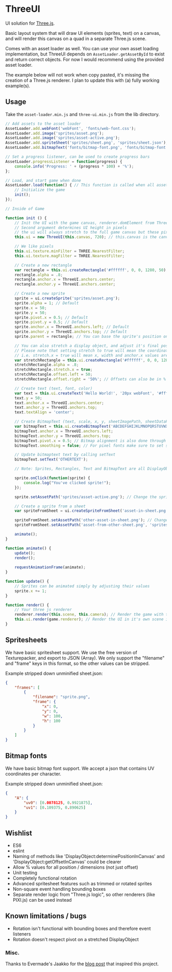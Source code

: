# ThreeUI

UI solution for [Three.js](http://threejs.org/).

Basic layout system that will draw UI elements (sprites, text) on a canvas, and will render this canvas on a quad in a separate Three.js scene.

Comes with an asset loader as well. You can use your own asset loading implementation, but ThreeUI depends on `AssetLoader.getAssetById` to exist and return correct objects. For now I would recommend using the provided asset loader.

The example below will not work when copy pasted, it's missing the creation of a Three.js renderer. I plan to update this with (a) fully working example(s).

## Usage

Take the `asset-loader.min.js` and `three-ui.min.js` from the lib directory.

```js
// Add assets to the asset loader
AssetLoader.add.webFont('webFont', 'fonts/web-font.css');
AssetLoader.add.image('sprites/asset.png');
AssetLoader.add.image('sprites/asset-active.png');
AssetLoader.add.spriteSheet('sprites/sheet.png', 'sprites/sheet.json');
AssetLoader.add.bitmapText('fonts/bitmap-font.png', 'fonts/bitmap-font.json');

// Set a progress listener, can be used to create progress bars
AssetLoader.progressListener = function(progress) {
	console.info('Progress: ' + (progress * 100) + '%');
};

// Load, and start game when done
AssetLoader.load(function() { // This function is called when all assets are loaded
	// Initialize the game
	init();
});

// Inside of Game

function init () {
 	// Init the UI with the game canvas, renderer.domElement from Three.js
	// Second argument determines UI height in pixels
	// the ui will always stretch to the full game canvas but these pixels are used for calculations
	this.ui = new ThreeUI(this.canvas, 720); // this.canvas is the canvas your game is rendered in

	// We like pixels
	this.ui.texture.minFilter = THREE.NearestFilter;
	this.ui.texture.magFilter = THREE.NearestFilter;

	// Create a new rectangle
	var rectangle = this.ui.createRectangle('#ffffff', 0, 0, 1280, 50);
	rectangle.alpha = .8;
	rectangle.anchor.x = ThreeUI.anchors.center;
	rectangle.anchor.y = ThreeUI.anchors.center;

	// Create a new sprite
	sprite = ui.createSprite('sprites/asset.png');
	sprite.alpha = 1; // Default
	sprite.x = 50;
	sprite.y = 50;
	sprite.pivot.x = 0.5; // Default
	sprite.pivot.y = 0.5; // Default
	sprite.anchor.x = ThreeUI.anchors.left; // Default
	sprite.anchor.y = ThreeUI.anchors.top; // Default
	sprite.parent = rectangle; // You can base the sprite's position on another DisplayObject's bounds by setting it as its parent

	// You can also stretch a display object, and adjust it's final position / dimensions with offset (this works with parent)
	// Please note that setting stretch to true will mean the coordinates and dimensions you've set for that dimension will be ignored
	// i.e. stretch.x = true will mean x, width and anchor.x values are ignored
	var stretchRectangle = this.ui.createRectangle('#ffffff', 0, 0, 1280, 50);
	stretchRectangle.alpha = .8;
	stretchRectangle.stretch.x = true;
	stretchRectangle.offset.left = 50;
	stretchRectangle.offset.right = '50%'; // Offsets can also be in %	

	// Create text (text, font, color)
	var text = this.ui.createText('Hello World!', '20px webFont', '#ffffff');
	text.y = 50;
	text.anchor.x = ThreeUI.anchors.center;
	text.anchor.y = ThreeUI.anchors.top;
	text.textAlign = 'center';

	// Create BitmapText (text, scale, x, y, sheetImagePath, sheetDataPath)
	var bitmapText = this.ui.createBitmapText('ABCDEFGHIJKLMNOPQRSTUVWXYZ0123456789@', 1, 0, 0, 'fonts/bitmap-font.png', 'fonts/bitmap-font.json');
	bitmapText.anchor.x = ThreeUI.anchors.left;
	bitmapText.anchor.y = ThreeUI.anchors.top;
	bitmapText.pivot.x = 0.5; // Bitmap alignment is also done through pivot, 0,0 is default for BitmapText
	bitmapText.smoothing = false; // For pixel fonts make sure to set smoothing to false (this also works for sprites!)

	// Update bitmaptext text by calling setText
	bitmapText.setText('OTHERTEXT');

	// Note: Sprites, Rectangles, Text and BitmapText are all DisplayObjects and have mostly the same methods and properties available to them.

	sprite.onClick(function(sprite) {
		console.log("You've clicked sprite!");
	});

	sprite.setAssetPath('sprites/asset-active.png'); // Change the sprite's asset by using setAssetPath

	// Create a sprite from a sheet
	var spriteFromSheet = ui.createSpriteFromSheet('asset-in-sheet.png', 'sprites/sheet.png', 'sprites/sheet.json');

	spriteFromSheet.setAssetPath('other-asset-in-sheet.png'); // Change the sprite to a different one within this sheet
	spriteFromSheet.setAssetPath('asset-from-other-sheet.png', 'sprites/other-sheet.png', 'sprites/other-sheet.json'); // Change the sprite to a different one in a different sheet

	animate();
}

function animate() {
	update();
	render();
	
	requestAnimationFrame(animate);
}

function update() {
	// Sprites can be animated simply by adjusting their values
	sprite.x += 1;
}

function render() {
	// Your three js renderer
	renderer.render(this.scene, this.camera); // Render the game with the game's camera
	this.ui.render(game.renderer); // Render the UI in it's own scene in the game's renderer
}
```

## Spritesheets

We have basic spritesheet support. We use the free version of Texturepacker, and export to JSON (Array). We only support the "filename" and "frame" keys in this format, so the other values can be stripped.

Example stripped down unminified sheet.json:

```json
{
	"frames": [
		{
			"filename": "sprite.png",
			"frame": {
				"x": 0,
				"y": 0,
				"w": 100,
				"h": 100
			}
		}
	]
}
```

## Bitmap fonts

We have basic bitmap font support. We accept a json that contains UV coordinates per character.

Example stripped down unminified sheet.json:

```json
{
	"A": { 
		"uv0": [0.0078125, 0.9921875],
		"uv1": [0.109375, 0.890625]
	}
}
```

## Wishlist

- ES6
- eslint
- Naming of methods like 'DisplayObject:determinePositionInCanvas' and 'DisplayObject:getOffsetInCanvas' could be clearer
- Allow % values for all position / dimensions (not just offset)
- Unit testing
- Completely functional rotation
- Advanced spritesheet features such as trimmed or rotated sprites
- Non-square event handling bounding boxes
- Separate render logic from "Three.js logic", so other renderers (like PIXI.js) can be used instead

## Known limitations / bugs

- Rotation isn't functional with bounding boxes and therefore event listeners
- Rotation doesn't respect pivot on a stretched DisplayObject

### Misc.

Thanks to Evermade's Jaakko for the [blog post](https://www.evermade.fi/en/pure-three-js-hud/) that inspired this project.